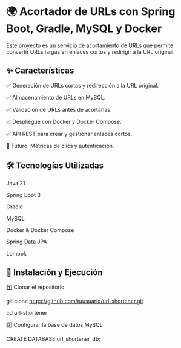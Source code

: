 # 🌍 **Acortador de URLs con Spring Boot, Gradle, MySQL y Docker**

Este proyecto es un servicio de acortamiento de URLs que permite convertir URLs largas en enlaces cortos y redirigir a la URL original.

## ✨ Características

✅ Generación de URLs cortas y redirección a la URL original.

✅ Almacenamiento de URLs en MySQL.

✅ Validación de URLs antes de acortarlas.

✅ Despliegue con Docker y Docker Compose.

✅ API REST para crear y gestionar enlaces cortos.

🚀 Futuro: Métricas de clics y autenticación.


## 🛠️ Tecnologías Utilizadas

Java 21 

Spring Boot 3

Gradle

MySQL

Docker & Docker Compose

Spring Data JPA

Lombok

## 🚀 Instalación y Ejecución

 1️⃣ Clonar el repositorio

git clone https://github.com/tuusuario/url-shortener.git

cd url-shortener

 2️⃣ Configurar la base de datos MySQL

CREATE DATABASE url_shortener_db;
